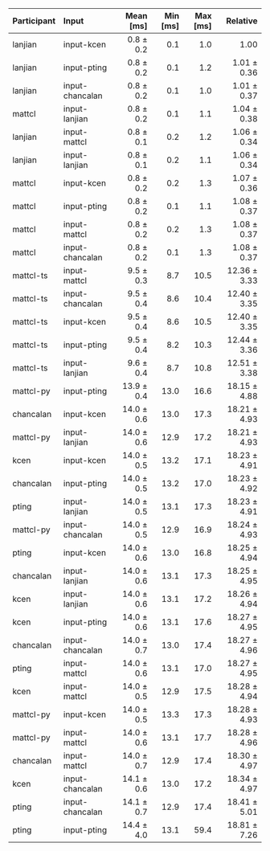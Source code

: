 | Participant | Input | Mean [ms] | Min [ms] | Max [ms] | Relative |
|:---|:---|---:|---:|---:|---:|
| lanjian | input-kcen | 0.8 ± 0.2 | 0.1 | 1.0 | 1.00 |
| lanjian | input-pting | 0.8 ± 0.2 | 0.1 | 1.2 | 1.01 ± 0.36 |
| lanjian | input-chancalan | 0.8 ± 0.2 | 0.1 | 1.0 | 1.01 ± 0.37 |
| mattcl | input-lanjian | 0.8 ± 0.2 | 0.1 | 1.1 | 1.04 ± 0.38 |
| lanjian | input-mattcl | 0.8 ± 0.1 | 0.2 | 1.2 | 1.06 ± 0.34 |
| lanjian | input-lanjian | 0.8 ± 0.1 | 0.2 | 1.1 | 1.06 ± 0.34 |
| mattcl | input-kcen | 0.8 ± 0.2 | 0.2 | 1.3 | 1.07 ± 0.36 |
| mattcl | input-pting | 0.8 ± 0.2 | 0.1 | 1.1 | 1.08 ± 0.37 |
| mattcl | input-mattcl | 0.8 ± 0.2 | 0.2 | 1.3 | 1.08 ± 0.37 |
| mattcl | input-chancalan | 0.8 ± 0.2 | 0.1 | 1.3 | 1.08 ± 0.37 |
| mattcl-ts | input-mattcl | 9.5 ± 0.3 | 8.7 | 10.5 | 12.36 ± 3.33 |
| mattcl-ts | input-chancalan | 9.5 ± 0.4 | 8.6 | 10.4 | 12.40 ± 3.35 |
| mattcl-ts | input-kcen | 9.5 ± 0.4 | 8.6 | 10.5 | 12.40 ± 3.35 |
| mattcl-ts | input-pting | 9.5 ± 0.4 | 8.2 | 10.3 | 12.44 ± 3.36 |
| mattcl-ts | input-lanjian | 9.6 ± 0.4 | 8.7 | 10.8 | 12.51 ± 3.38 |
| mattcl-py | input-pting | 13.9 ± 0.4 | 13.0 | 16.6 | 18.15 ± 4.88 |
| chancalan | input-kcen | 14.0 ± 0.6 | 13.0 | 17.3 | 18.21 ± 4.93 |
| mattcl-py | input-lanjian | 14.0 ± 0.6 | 12.9 | 17.2 | 18.21 ± 4.93 |
| kcen | input-kcen | 14.0 ± 0.5 | 13.2 | 17.1 | 18.23 ± 4.91 |
| chancalan | input-pting | 14.0 ± 0.5 | 13.2 | 17.0 | 18.23 ± 4.92 |
| pting | input-lanjian | 14.0 ± 0.5 | 13.1 | 17.3 | 18.23 ± 4.91 |
| mattcl-py | input-chancalan | 14.0 ± 0.5 | 12.9 | 16.9 | 18.24 ± 4.93 |
| pting | input-kcen | 14.0 ± 0.6 | 13.0 | 16.8 | 18.25 ± 4.94 |
| chancalan | input-lanjian | 14.0 ± 0.6 | 13.1 | 17.3 | 18.25 ± 4.95 |
| kcen | input-lanjian | 14.0 ± 0.6 | 13.1 | 17.2 | 18.26 ± 4.94 |
| kcen | input-pting | 14.0 ± 0.6 | 13.1 | 17.6 | 18.27 ± 4.95 |
| chancalan | input-chancalan | 14.0 ± 0.7 | 13.0 | 17.4 | 18.27 ± 4.96 |
| pting | input-mattcl | 14.0 ± 0.6 | 13.1 | 17.0 | 18.27 ± 4.95 |
| kcen | input-mattcl | 14.0 ± 0.5 | 12.9 | 17.5 | 18.28 ± 4.94 |
| mattcl-py | input-kcen | 14.0 ± 0.5 | 13.3 | 17.3 | 18.28 ± 4.93 |
| mattcl-py | input-mattcl | 14.0 ± 0.6 | 13.1 | 17.7 | 18.28 ± 4.96 |
| chancalan | input-mattcl | 14.0 ± 0.7 | 12.9 | 17.4 | 18.30 ± 4.97 |
| kcen | input-chancalan | 14.1 ± 0.6 | 13.0 | 17.2 | 18.34 ± 4.97 |
| pting | input-chancalan | 14.1 ± 0.7 | 12.9 | 17.4 | 18.41 ± 5.01 |
| pting | input-pting | 14.4 ± 4.0 | 13.1 | 59.4 | 18.81 ± 7.26 |
